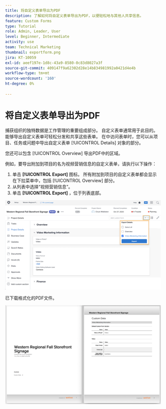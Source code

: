 ```yaml
---
title: 将自定义表单导出为PDF
description: 了解如何将自定义表单导出为PDF，以便轻松地与其他人共享信息。
feature: Custom Forms
type: Tutorial
role: Admin, Leader, User
level: Beginner, Intermediate
activity: use
team: Technical Marketing
thumbnail: exportform.png
jira: KT-10059
exl-id: aeef197e-1d8c-43a9-8580-0c83d8027a3f
source-git-commit: 409147f9a62302d28e14b834981992a0421d4e4b
workflow-type: tm+mt
source-wordcount: '160'
ht-degree: 0%

---
```


# 将自定义表单导出为PDF

捕获组织的独特数据是工作管理的重要组成部分。 自定义表单通常用于此目的。 能够导出自定义表单可轻松分发和共享这些表单。 在中访问表单时，您可以从项目、任务或问题中导出自定义表单 [!UICONTROL Details] 对象的部分。

您还可以包含 [!UICONTROL Overview] 导出PDF中的区域。

例如，要导出附加到项目的名为视频营销信息的自定义表单，请执行以下操作：

1. 单击 **[!UICONTROL Export]** 图标。 所有附加到项目的自定义表单都会显示在下拉菜单中，包括 [!UICONTROL Overview] 部分。
1. 从列表中选择“视频营销信息”。
1. 单击 **[!UICONTROL Export]** ，位于列表底部。

![自定义表单导出选项](assets/custom-forms-export-1.png)

已下载格式化的PDF文件。

![导出的自定义表单示例](assets/custom-forms-export-2.png)

